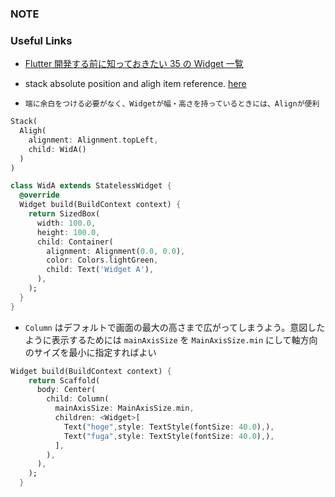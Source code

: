 ### NOTE

### Useful Links

- [Flutter 開発する前に知っておきたい 35 の Widget 一覧](https://qiita.com/coka__01/items/dedb569f6357f1b503fd)

- stack absolute position and aligh item reference. [here](https://qiita.com/yu124choco/items/0c0b8566d7bf2c9f18fe)
- `端に余白をつける必要がなく、Widgetが幅・高さを持っているときには、Alignが便利`

```dart
Stack(
  Aligh(
    alignment: Alignment.topLeft,
    child: WidA()
  )
)

class WidA extends StatelessWidget {
  @override
  Widget build(BuildContext context) {
    return SizedBox(
      width: 100.0,
      height: 100.0,
      child: Container(
        alignment: Alignment(0.0, 0.0),
        color: Colors.lightGreen,
        child: Text('Widget A'),
      ),
    );
  }
}
```

- `Column` はデフォルトで画面の最大の高さまで広がってしまうよう。意図したように表示するためには `mainAxisSize` を `MainAxisSize.min` にして軸方向のサイズを最小に指定すればよい

```dart
Widget build(BuildContext context) {
    return Scaffold(
      body: Center(
        child: Column(
          mainAxisSize: MainAxisSize.min,
          children: <Widget>[
            Text("hoge",style: TextStyle(fontSize: 40.0),),
            Text("fuga",style: TextStyle(fontSize: 40.0),),
          ],
        ),
      ),
    );
  }
```
